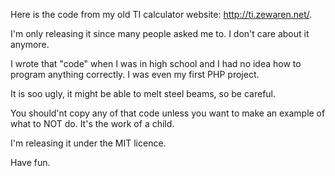 Here is the code from my old TI calculator website: http://ti.zewaren.net/.

I'm only releasing it since many people asked me to. I don't care about it anymore.

I wrote that "code" when I was in high school and I had no idea how to program anything correctly. I was even my first PHP project.

It is soo ugly, it might be able to melt steel beams, so be careful.

You should'nt copy any of that code unless you want to make an example of what to NOT do. It's the work of a child.

I'm releasing it under the MIT licence.

Have fun.
